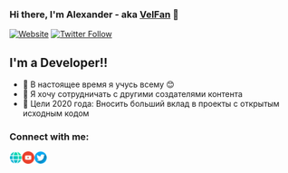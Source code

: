 ### Hi there, I'm Alexander - aka [VelFan][website] 👋

[![Website](https://img.shields.io/website?label=VelFan.ru&style=for-the-badge&url=https%3A%2F%2Fvelfan.ru)](https://velfan.ru)
[![Twitter Follow](https://img.shields.io/twitter/follow/AlexanderVF6?color=1DA1F2&logo=twitter&style=for-the-badge)](https://twitter.com/intent/follow?original_referer=https%3A%2F%2Fgithub.com%2FAlexanderVF6&screen_name=AlexanderVF6)

## I'm a Developer!!

- 🌱 В настоящее время я учусь всему 😊
- 👯 Я хочу сотрудничать с другими создателями контента
- 🥅 Цели 2020 года: Вносить больший вклад в проекты с открытым исходным кодом

### Connect with me:

[<img align="left" alt="VelFan.ru" width="22px" src="https://github.com/AlexVin-Dev/AlexVin-Dev/blob/main/img/web.png?raw=true" />][website]
[<img align="left" alt="VelFan | YouTube" width="22px" src="https://github.com/AlexVin-Dev/AlexVin-Dev/blob/main/img/youtube.png?raw=true" />][youtube]
[<img align="left" alt="VelFan | Twitter" width="22px" src="https://github.com/AlexVin-Dev/AlexVin-Dev/blob/main/img/twitter.png?raw=true" />][twitter]
<br />


<br />
<br />


[website]: https://velfan.ru
[twitter]: https://twitter.com/AlexanderVF6
[youtube]: https://www.youtube.com/channel/UCGswSoS5LvrV9PyHX9GUg_w

